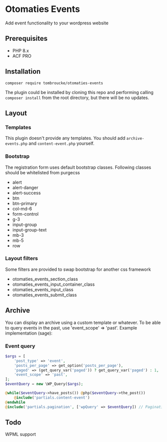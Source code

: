 # Otomaties Events

Add event functionality to your wordpress website

## Prerequisites
- PHP 8.x
- ACF PRO

## Installation
`composer require tombroucke/otomaties-events`

The plugin could be installed by cloning this repo and performing calling `composer install` from the root directory, but there will be no updates.

## Layout

### Templates
This plugin doesn't provide any templates. You should add `archive-events.php` and `content-event.php` yourself.

### Bootstrap
The registration form uses default bootstrap classes. Following classes should be whitelisted from purgecss
- alert
- alert-danger
- alert-success
- btn
- btn-primary
- col-md-6
- form-control
- g-3
- input-group
- input-group-text
- mb-3
- mb-5
- row

### Layout filters
Some filters are provided to swap bootstrap for another css framework
- otomaties_events_section_class
- otomaties_events_input_container_class
- otomaties_events_input_class
- otomaties_events_submit_class

## Archive
You can display an archive using a custom template or whatever. To be able to query events in the past, use 'event_scope' => 'past'. Example implementation (sage):

### Event query
```php
$args = [
	'post_type' => 'event',
	'posts_per_page' => get_option('posts_per_page'),
	'paged' => (get_query_var('paged')) ? get_query_var('paged') : 1,
	'event_scope' => 'past',
];
$eventQuery = new \WP_Query($args);
```
```php
@while($eventQuery->have_posts()) @php($eventQuery->the_post())
	@include('partials.content-event')
@endwhile
@include('partials.pagination', ['wpQuery' => $eventQuery]) // Pagination: https://github.com/tombroucke/otomaties-sage-helper/blob/master/publishes/app/View/Composers/Pagination.php, https://github.com/tombroucke/otomaties-sage-helper/blob/master/publishes/resources/views/partials/pagination.blade.php
```


## Todo
WPML support
